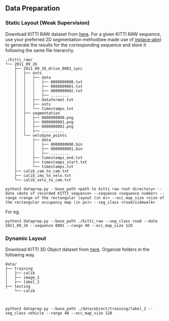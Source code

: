 ## Data Preparation



### Static Layout (Weak Supervision)
Download KITTI RAW dataset from [here](http://www.cvlibs.net/datasets/kitti/raw_data.php). For a given KITTI RAW sequence, use your preferred 2D segmentation method(we made use of [inplace-abn](https://github.com/mapillary/inplace_abn)) to generate the results for the corresponding sequence and store it following the same file hierarchy. 

```angular2html
./kitti_raw/
└── 2011_09_26
    ├── 2011_09_26_drive_0001_sync
    │   ├── oxts
    │   │   ├── data
    │   │   │   ├── 0000000000.txt
    │   │   │   ├── 0000000001.txt
    │   │   │   ├── 0000000002.txt
    │   │   │   ├── ........
    │   │   ├── dataformat.txt
    │   │   ├── oxts
    │   │   └── timestamps.txt
    │   ├── segmentation
    │   │   ├── 0000000000.png
    │   │   ├── 0000000001.png
    │   │   ├── 0000000002.png
    │   │   ├── ..........
    │   └── velodyne_points
    │       ├── data
    │       │   ├── 0000000000.bin
    │       │   ├── 0000000001.bin
    │       │   ├── ........
    │       ├── timestamps_end.txt
    │       ├── timestamps_start.txt
    │       └── timestamps.txt
    ├── calib_cam_to_cam.txt
    ├── calib_imu_to_velo.txt
    └── calib_velo_to_cam.txt
```



```
python3 dataprep.py --base_path <path to kitti raw root directory> --date <date of recorded KITTI sequence> --sequence <sequence number> --range <range of the rectangular layout (in m)> --occ_map_size <size of the rectangular occupancy map (in px)> --seg_class <road/sidewalk>
```

For eg.


```
python3 dataprep.py --base_path ./kitti_raw --seg_class road --date 2011_09_26 --sequence 0001 --range 40 --occ_map_size 128 
```



### Dynamic Layout 

Download KITTI 3D Object dataset from [here](http://www.cvlibs.net/datasets/kitti/eval_object.php?obj_benchmark=3d). Organize folders in the following way.



```angular2html
data/
├── training
│   ├── calib
│   ├── image_2
│   ├── label_2
├── testing
    └── calib



```


```
python3 dataprep.py --base_path ./data/object/training/label_2 --seg_class vehicle --range 40 --occ_map_size 128
```





